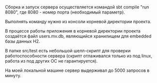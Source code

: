 Сборка и запуск сервера осуществляется командой sbt compile "run 8080", где 8080 - номер порта (необходимый параметр).

Выполнять команду нужно из консоли корневой директории проекта.

В процессе работы приложения в корневой директории проекта создаётся файл users.mv.db, являющийся хранилищем для
embedded базы данных H2.

В папке src/test есть небольшой шелл-скрипт для проверки работоспособности сервера (скрипт отлаживался только из под
linux, работа из под других ОС не гарантируется).

На моей локальной машине сервер выдерживал до 5000 запросов в минуту.
